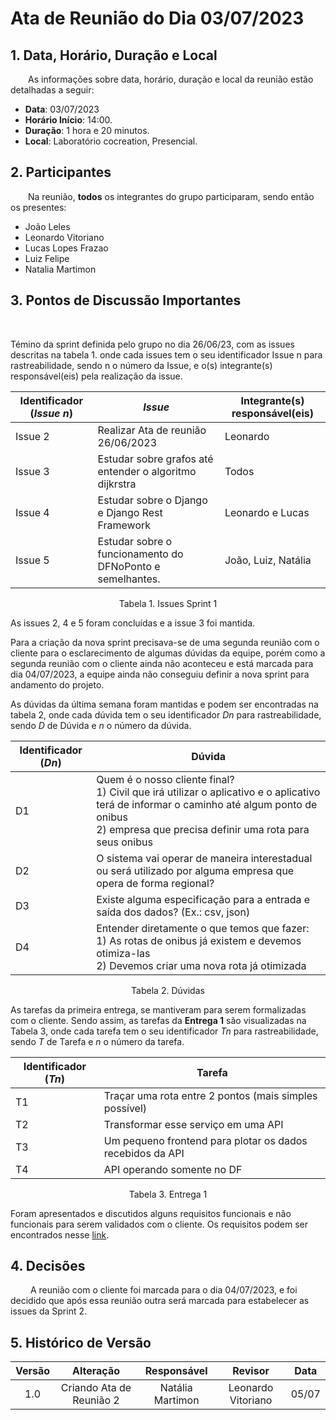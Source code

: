 # Ata de Reunião do Dia 03/07/2023

## 1. Data, Horário, Duração e Local

&emsp;&emsp;As informações sobre data, horário, duração e local da reunião estão detalhadas a seguir:
- **Data**: 03/07/2023
- **Horário Início**: 14:00.
- **Duração**: 1 hora e 20 minutos.
- **Local**: Laboratório cocreation, Presencial.

## 2. Participantes

&emsp;&emsp;Na reunião, **todos** os integrantes do grupo participaram, sendo então os presentes:

- João Leles
- Leonardo Vitoriano
- Lucas Lopes Frazao
- Luiz Felipe
- Natalia Martimon

## 3. Pontos de Discussão Importantes

&emsp;&emsp; 

Témino da sprint definida pelo grupo no dia 26/06/23, com as issues descritas na tabela 1. onde cada issues tem o seu identificador Issue n para rastreabilidade, sendo n o número da Issue, e o(s) integrante(s) responsável(eis) pela realização da issue.

| Identificador (*Issue n*) | *Issue* | Integrante(s) responsável(eis) |  
| -   | - | - | 
| Issue 2  | Realizar Ata de reunião 26/06/2023 | Leonardo |
| Issue 3  | Estudar sobre grafos até entender o algoritmo dijkrstra  | Todos |
| Issue 4  | Estudar sobre o Django e Django Rest Framework | Leonardo e Lucas |
| Issue 5  | Estudar sobre o funcionamento do DFNoPonto e semelhantes. | João, Luiz, Natália |
<p align="center">Tabela 1. Issues Sprint 1</p>

 As issues 2, 4 e 5 foram concluídas e a issue 3 foi mantida.

Para a criação da nova sprint precisava-se de uma segunda reunião com o cliente para o esclarecimento de algumas dúvidas da equipe, porém como a segunda reunião com o cliente ainda não aconteceu e está marcada para dia 04/07/2023, a equipe ainda não conseguiu definir a nova sprint para andamento do projeto.

As dúvidas da última semana foram mantidas e podem ser encontradas na tabela 2, onde cada dúvida tem o seu identificador *Dn* para rastreabilidade, sendo *D* de Dúvida e *n* o número da dúvida.

| Identificador (*Dn*) | Dúvida |
| -   | - |
| D1  | Quem é o nosso cliente final?<br>1) Civil que irá utilizar o aplicativo e o aplicativo terá de informar o caminho até algum ponto de onibus<br>2) empresa que precisa definir uma rota para seus onibus |
| D2  | O sistema vai operar de maneira interestadual ou será utilizado por alguma empresa que opera de forma regional? |
| D3  | Existe alguma especificação para a entrada e saída dos dados? (Ex.: csv, json) |
| D4  | Entender diretamente o que temos que fazer:<br>1) As rotas de onibus já existem e devemos otimiza-las<br>2) Devemos criar uma nova rota já otimizada  |
<p align="center">Tabela 2. Dúvidas</p>

As tarefas da primeira entrega, se mantiveram para serem formalizadas com o cliente. Sendo assim, as tarefas da **Entrega 1** são visualizadas na Tabela 3, onde cada tarefa tem o seu identificador *Tn* para rastreabilidade, sendo *T* de Tarefa e *n* o número da tarefa.

| Identificador (*Tn*) | Tarefa |
| -   | - |
| T1  | Traçar uma rota entre 2 pontos (mais simples possível) |
| T2  | Transformar esse serviço em uma API |
| T3  | Um pequeno frontend para plotar os dados recebidos da API |
| T4  | API operando somente no DF  |
<p align="center">Tabela 3. Entrega 1</p>

Foram apresentados e discutidos alguns requisitos funcionais e não funcionais para serem validados com o cliente. Os requisitos podem ser encontrados nesse [link](https://residenciaticbrisa.github.io/02_RotaOnibus/#/./Requisitos/backlog).

## 4. Decisões

&emsp;&emsp; A reunião com o cliente foi marcada para o dia 04/07/2023, e foi decidido que após essa reunião outra será marcada para estabelecer as issues da Sprint 2. 

## 5. Histórico de Versão
| Versão | Alteração | Responsável | Revisor | Data  |
| :----: | :-------: | :---------: | :-----: | :---: | 
| 1.0    | Criando Ata de Reunião 2  | Natália Martimon | Leonardo Vitoriano | 05/07 |




